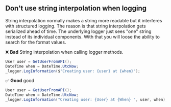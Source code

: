 ## Don't use string interpolation when logging
String interpolation normally makes a string more readable but it interferes with structured logging.
The reason is that string interpolation gets serialized ahead of time. The underlying logger just sees "one" string instead of its individual components.
With that you will loose the ability to search for the format values.

❌ **Bad** String interpolation when calling logger methods.
```csharp
User user = GetUserFromAPI();
DateTime when = DateTime.UtcNow;
_logger.LogInformation($"Creating user: {user} at {when}");
```

✅ **Good** good
```csharp
User user = GetUserFromAPI();
DateTime when = DateTime.UtcNow;
_logger.LogInformation("Creating user: {User} at {When} ", user, when);
```